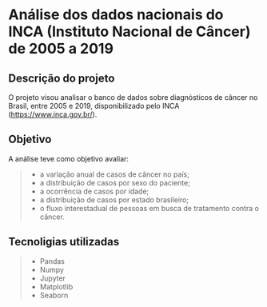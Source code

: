 # Análise dos dados nacionais do INCA (Instituto Nacional de Câncer) de 2005 a 2019

## Descrição do projeto

O projeto visou analisar o banco de dados sobre diagnósticos de câncer no Brasil, entre 2005 e 2019, disponibilizado pelo INCA (<https://www.inca.gov.br/>). 

## Objetivo

A análise teve como objetivo avaliar:
>* a variação anual de casos de câncer no país;
>* a distribuição de casos por sexo do paciente;
>* a ocorrência de casos por idade;
>* a distribuição de casos por estado brasileiro;
>* o fluxo interestadual de pessoas em busca de tratamento contra o câncer.

## Tecnoligias utilizadas

>* Pandas
>* Numpy
>* Jupyter
>* Matplotlib
>* Seaborn

